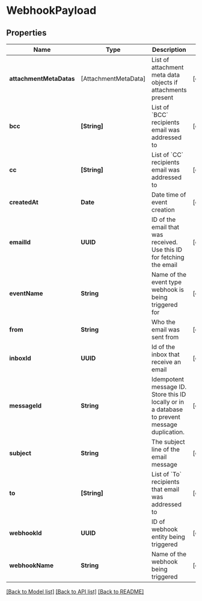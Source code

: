 # WebhookPayload

## Properties
Name | Type | Description | Notes
------------ | ------------- | ------------- | -------------
**attachmentMetaDatas** | [AttachmentMetaData] | List of attachment meta data objects if attachments present | [optional] 
**bcc** | **[String]** | List of &#x60;BCC&#x60; recipients email was addressed to | [optional] 
**cc** | **[String]** | List of &#x60;CC&#x60; recipients email was addressed to | [optional] 
**createdAt** | **Date** | Date time of event creation | [optional] 
**emailId** | **UUID** | ID of the email that was received. Use this ID for fetching the email | [optional] 
**eventName** | **String** | Name of the event type webhook is being triggered for | [optional] 
**from** | **String** | Who the email was sent from | [optional] 
**inboxId** | **UUID** | Id of the inbox that receive an email | [optional] 
**messageId** | **String** | Idempotent message ID. Store this ID locally or in a database to prevent message duplication. | [optional] 
**subject** | **String** | The subject line of the email message | [optional] 
**to** | **[String]** | List of &#x60;To&#x60; recipients that email was addressed to | [optional] 
**webhookId** | **UUID** | ID of webhook entity being triggered | [optional] 
**webhookName** | **String** | Name of the webhook being triggered | [optional] 

[[Back to Model list]](../README#documentation-for-models) [[Back to API list]](../README#documentation-for-api-endpoints) [[Back to README]](../README)


